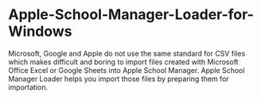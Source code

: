 # Apple-School-Manager-Loader-for-Windows
Microsoft, Google and Apple do not use the same standard for CSV files which makes difficult and boring to import
files created with Microsoft Office Excel or Google Sheets into Apple School Manager. Apple School Manager Loader
helps you import those files by preparing them for importation. 
